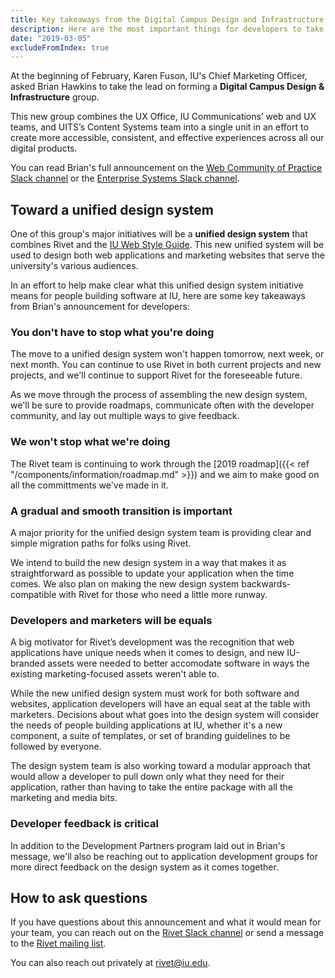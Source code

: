 ```yaml
---
title: Key takeaways from the Digital Campus Design and Infrastructure announcement
description: Here are the most important things for developers to take away from last week's announcement.
date: "2019-03-05"
excludeFromIndex: true
---
```


At the beginning of February, Karen Fuson, IU's Chief Marketing Officer, asked Brian Hawkins to take the lead on forming a **Digital Campus Design & Infrastructure** group.

This new group combines the UX Office, IU Communications’ web and UX teams, and UITS’s Content Systems team into a single unit in an effort to create more accessible, consistent, and effective experiences across all our digital products.

You can read Brian's full announcement on the [Web Community of Practice Slack channel](https://iuwebcommunity.slack.com/archives/C0D9ZNKRR/p1551371506001400) or the [Enterprise Systems Slack channel](https://iu-uits-es.slack.com/archives/C7B0L07S8/p1551378899000300).

## Toward a unified design system

One of this group's major initiatives will be a **unified design system** that combines Rivet and the [IU Web Style Guide](https://styleguide.iu.edu/). This new unified system will be used to design both web applications and marketing websites that serve the university's various audiences.

In an effort to help make clear what this unified design system initiative means for people building software at IU, here are some key takeaways from Brian's announcement for developers:

### You don't have to stop what you're doing

The move to a unified design system won't happen tomorrow, next week, or next month. You can continue to use Rivet in both current projects and new projects, and we'll continue to support Rivet for the foreseeable future. 

As we move through the process of assembling the new design system, we'll be sure to provide roadmaps, communicate often with the developer community, and lay out multiple ways to give feedback.

### We won't stop what we're doing

The Rivet team is continuing to work through the [2019 roadmap]({{< ref "/components/information/roadmap.md" >}}) and we aim to make good on all the committments we've made in it.

### A gradual and smooth transition is important

A major priority for the unified design system team is providing clear and simple migration paths for folks using Rivet. 

We intend to build the new design system in a way that makes it as straightforward as possible to update your application when the time comes. We also plan on making the new design system backwards-compatible with Rivet for those who need a little more runway.

### Developers and marketers will be equals

A big motivator for Rivet’s development was the recognition that web applications have unique needs when it comes to design, and new IU-branded assets were needed to better accomodate software in ways the existing marketing-focused assets weren't able to.

While the new unified design system must work for both software and websites, application developers will have an equal seat at the table with marketers. Decisions about what goes into the design system will consider the needs of people building applications at IU, whether it's a new component, a suite of templates, or set of branding guidelines to be followed by everyone.

The design system team is also working toward a modular approach that would allow a developer to pull down only what they need for their application, rather than having to take the entire package with all the marketing and media bits.

### Developer feedback is critical

In addition to the Development Partners program laid out in Brian's message, we'll also be reaching out to application development groups for more direct feedback on the design system as it comes together.

## How to ask questions

If you have questions about this announcement and what it would mean for your team, you can reach out on the [Rivet Slack channel](https://iuwebcommunity.slack.com/messages/rivet) or send a message to the [Rivet mailing list](mailto:rivet-l@list.iu.edu).

You can also reach out privately at [rivet@iu.edu](mailto:rivet@iu.edu).